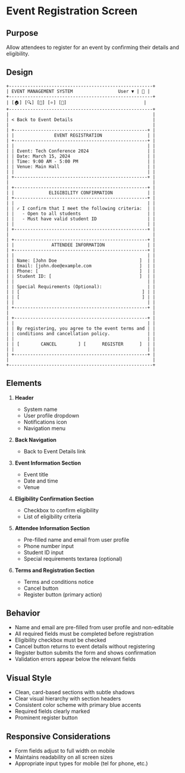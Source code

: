 # Event Registration Screen

## Purpose
Allow attendees to register for an event by confirming their details and eligibility.

## Design

```
+------------------------------------------------------+
| EVENT MANAGEMENT SYSTEM                 User ▼ | 🔔 |
+------------------------------------------------------+
| [🏠] [🔍] [📅] [⭐] [👤]                             |
+------------------------------------------------------+
|                                                      |
| < Back to Event Details                              |
|                                                      |
| +--------------------------------------------------+ |
| |               EVENT REGISTRATION                 | |
| +--------------------------------------------------+ |
| |                                                  | |
| | Event: Tech Conference 2024                      | |
| | Date: March 15, 2024                             | |
| | Time: 9:00 AM - 5:00 PM                          | |
| | Venue: Main Hall                                 | |
| |                                                  | |
| +--------------------------------------------------+ |
|                                                      |
| +--------------------------------------------------+ |
| |             ELIGIBILITY CONFIRMATION             | |
| +--------------------------------------------------+ |
| |                                                  | |
| | ✓ I confirm that I meet the following criteria:  | |
| |   - Open to all students                         | |
| |   - Must have valid student ID                   | |
| |                                                  | |
| +--------------------------------------------------+ |
|                                                      |
| +--------------------------------------------------+ |
| |              ATTENDEE INFORMATION                | |
| +--------------------------------------------------+ |
| |                                                  | |
| | Name: [John Doe                               ]  | |
| | Email: [john.doe@example.com                  ]  | |
| | Phone: [                                      ]  | |
| | Student ID: [                                 ]  | |
| |                                                  | |
| | Special Requirements (Optional):                 | |
| | [                                              ] | |
| | [                                              ] | |
| |                                                  | |
| +--------------------------------------------------+ |
|                                                      |
| +--------------------------------------------------+ |
| |                                                  | |
| | By registering, you agree to the event terms and | |
| | conditions and cancellation policy.              | |
| |                                                  | |
| | [        CANCEL        ] [      REGISTER      ]  | |
| |                                                  | |
| +--------------------------------------------------+ |
|                                                      |
+------------------------------------------------------+
```

## Elements

1. **Header**
   - System name
   - User profile dropdown
   - Notifications icon
   - Navigation menu

2. **Back Navigation**
   - Back to Event Details link

3. **Event Information Section**
   - Event title
   - Date and time
   - Venue

4. **Eligibility Confirmation Section**
   - Checkbox to confirm eligibility
   - List of eligibility criteria

5. **Attendee Information Section**
   - Pre-filled name and email from user profile
   - Phone number input
   - Student ID input
   - Special requirements textarea (optional)

6. **Terms and Registration Section**
   - Terms and conditions notice
   - Cancel button
   - Register button (primary action)

## Behavior

- Name and email are pre-filled from user profile and non-editable
- All required fields must be completed before registration
- Eligibility checkbox must be checked
- Cancel button returns to event details without registering
- Register button submits the form and shows confirmation
- Validation errors appear below the relevant fields

## Visual Style

- Clean, card-based sections with subtle shadows
- Clear visual hierarchy with section headers
- Consistent color scheme with primary blue accents
- Required fields clearly marked
- Prominent register button

## Responsive Considerations

- Form fields adjust to full width on mobile
- Maintains readability on all screen sizes
- Appropriate input types for mobile (tel for phone, etc.)
